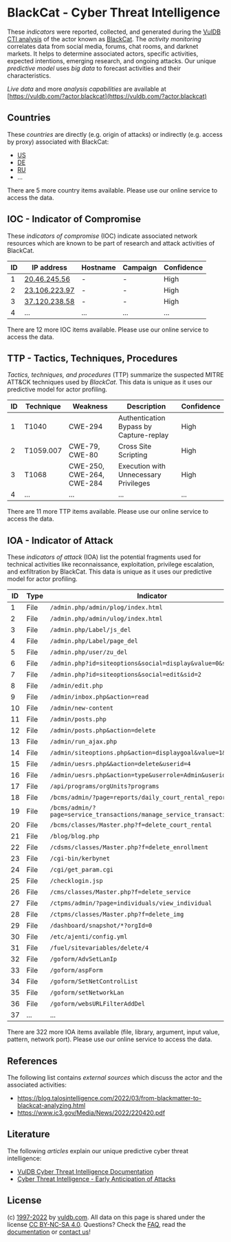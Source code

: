 # BlackCat - Cyber Threat Intelligence

These _indicators_ were reported, collected, and generated during the [VulDB CTI analysis](https://vuldb.com/?kb.cti) of the actor known as [BlackCat](https://vuldb.com/?actor.blackcat). The _activity monitoring_ correlates data from social media, forums, chat rooms, and darknet markets. It helps to determine associated actors, specific activities, expected intentions, emerging research, and ongoing attacks. Our unique _predictive model_ uses _big data_ to forecast activities and their characteristics.

_Live data_ and more _analysis capabilities_ are available at [https://vuldb.com/?actor.blackcat](https://vuldb.com/?actor.blackcat)

## Countries

These _countries_ are directly (e.g. origin of attacks) or indirectly (e.g. access by proxy) associated with BlackCat:

* [US](https://vuldb.com/?country.us)
* [DE](https://vuldb.com/?country.de)
* [RU](https://vuldb.com/?country.ru)
* ...

There are 5 more country items available. Please use our online service to access the data.

## IOC - Indicator of Compromise

These _indicators of compromise_ (IOC) indicate associated network resources which are known to be part of research and attack activities of BlackCat.

ID | IP address | Hostname | Campaign | Confidence
-- | ---------- | -------- | -------- | ----------
1 | [20.46.245.56](https://vuldb.com/?ip.20.46.245.56) | - | - | High
2 | [23.106.223.97](https://vuldb.com/?ip.23.106.223.97) | - | - | High
3 | [37.120.238.58](https://vuldb.com/?ip.37.120.238.58) | - | - | High
4 | ... | ... | ... | ...

There are 12 more IOC items available. Please use our online service to access the data.

## TTP - Tactics, Techniques, Procedures

_Tactics, techniques, and procedures_ (TTP) summarize the suspected MITRE ATT&CK techniques used by _BlackCat_. This data is unique as it uses our predictive model for actor profiling.

ID | Technique | Weakness | Description | Confidence
-- | --------- | -------- | ----------- | ----------
1 | T1040 | CWE-294 | Authentication Bypass by Capture-replay | High
2 | T1059.007 | CWE-79, CWE-80 | Cross Site Scripting | High
3 | T1068 | CWE-250, CWE-264, CWE-284 | Execution with Unnecessary Privileges | High
4 | ... | ... | ... | ...

There are 11 more TTP items available. Please use our online service to access the data.

## IOA - Indicator of Attack

These _indicators of attack_ (IOA) list the potential fragments used for technical activities like reconnaissance, exploitation, privilege escalation, and exfiltration by BlackCat. This data is unique as it uses our predictive model for actor profiling.

ID | Type | Indicator | Confidence
-- | ---- | --------- | ----------
1 | File | `/admin.php/admin/plog/index.html` | High
2 | File | `/admin.php/admin/ulog/index.html` | High
3 | File | `/admin.php/Label/js_del` | High
4 | File | `/admin.php/Label/page_del` | High
5 | File | `/admin.php/user/zu_del` | High
6 | File | `/admin.php?id=siteoptions&social=display&value=0&sid=2` | High
7 | File | `/admin.php?id=siteoptions&social=edit&sid=2` | High
8 | File | `/admin/edit.php` | High
9 | File | `/admin/inbox.php&action=read` | High
10 | File | `/admin/new-content` | High
11 | File | `/admin/posts.php` | High
12 | File | `/admin/posts.php&action=delete` | High
13 | File | `/admin/run_ajax.php` | High
14 | File | `/admin/siteoptions.php&action=displaygoal&value=1&roleid=1` | High
15 | File | `/admin/uesrs.php&&action=delete&userid=4` | High
16 | File | `/admin/uesrs.php&action=type&userrole=Admin&userid=3` | High
17 | File | `/api/programs/orgUnits?programs` | High
18 | File | `/bcms/admin/?page=reports/daily_court_rental_report` | High
19 | File | `/bcms/admin/?page=service_transactions/manage_service_transaction` | High
20 | File | `/bcms/classes/Master.php?f=delete_court_rental` | High
21 | File | `/blog/blog.php` | High
22 | File | `/cdsms/classes/Master.php?f=delete_enrollment` | High
23 | File | `/cgi-bin/kerbynet` | High
24 | File | `/cgi/get_param.cgi` | High
25 | File | `/checklogin.jsp` | High
26 | File | `/cms/classes/Master.php?f=delete_service` | High
27 | File | `/ctpms/admin/?page=individuals/view_individual` | High
28 | File | `/ctpms/classes/Master.php?f=delete_img` | High
29 | File | `/dashboard/snapshot/*?orgId=0` | High
30 | File | `/etc/ajenti/config.yml` | High
31 | File | `/fuel/sitevariables/delete/4` | High
32 | File | `/goform/AdvSetLanIp` | High
33 | File | `/goform/aspForm` | High
34 | File | `/goform/SetNetControlList` | High
35 | File | `/goform/setNetworkLan` | High
36 | File | `/goform/websURLFilterAddDel` | High
37 | ... | ... | ...

There are 322 more IOA items available (file, library, argument, input value, pattern, network port). Please use our online service to access the data.

## References

The following list contains _external sources_ which discuss the actor and the associated activities:

* https://blog.talosintelligence.com/2022/03/from-blackmatter-to-blackcat-analyzing.html
* https://www.ic3.gov/Media/News/2022/220420.pdf

## Literature

The following _articles_ explain our unique predictive cyber threat intelligence:

* [VulDB Cyber Threat Intelligence Documentation](https://vuldb.com/?kb.cti)
* [Cyber Threat Intelligence - Early Anticipation of Attacks](https://www.scip.ch/en/?labs.20201022)

## License

(c) [1997-2022](https://vuldb.com/?kb.changelog) by [vuldb.com](https://vuldb.com/?kb.about). All data on this page is shared under the license [CC BY-NC-SA 4.0](https://creativecommons.org/licenses/by-nc-sa/4.0/). Questions? Check the [FAQ](https://vuldb.com/?kb.faq), read the [documentation](https://vuldb.com/?kb) or [contact us](https://vuldb.com/?contact)!
